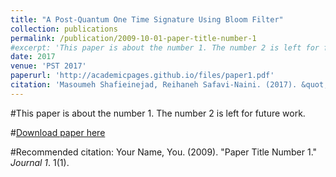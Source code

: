 ```yaml
---
title: "A Post-Quantum One Time Signature Using Bloom Filter"
collection: publications
permalink: /publication/2009-10-01-paper-title-number-1
#excerpt: 'This paper is about the number 1. The number 2 is left for future work.'
date: 2017
venue: 'PST 2017'
paperurl: 'http://academicpages.github.io/files/paper1.pdf'
citation: 'Masoumeh Shafieinejad, Reihaneh Safavi-Naini. (2017). &quot;Paper Title Number 1.&quot; <i>Journal 1</i>. 1(1).'
---
```

#This paper is about the number 1. The number 2 is left for future work.

#[Download paper here](http://academicpages.github.io/files/paper1.pdf)

#Recommended citation: Your Name, You. (2009). "Paper Title Number 1." <i>Journal 1</i>. 1(1).
